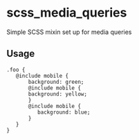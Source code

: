 # scss_media_queries
Simple SCSS mixin set up for media queries

## Usage
```
.foo {
   @include mobile {
       background: green;
       @include mobile {
   	   background: yellow;
       }
       @include mobile {
          background: blue;
       }
   }    
}
```
